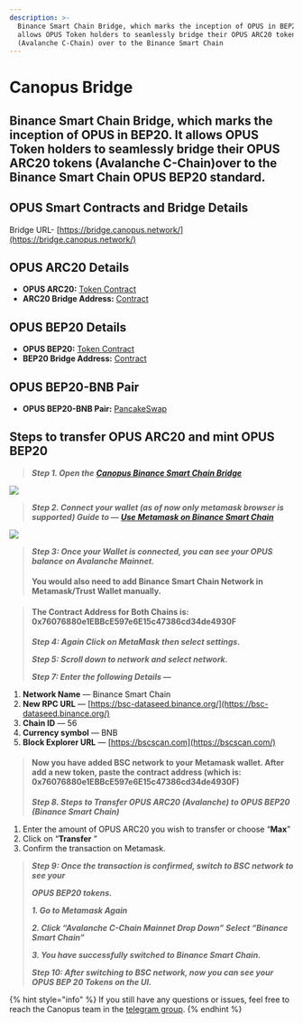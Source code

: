 ```yaml
---
description: >-
  Binance Smart Chain Bridge, which marks the inception of OPUS in BEP20. It
  allows OPUS Token holders to seamlessly bridge their OPUS ARC20 tokens
  (Avalanche C-Chain) over to the Binance Smart Chain
---
```


# Canopus Bridge

## Binance Smart Chain Bridge, which marks the inception of OPUS in BEP20. It allows OPUS Token holders to seamlessly bridge their OPUS ARC20 tokens \(Avalanche C-Chain\)over to the Binance Smart Chain OPUS BEP20 standard. <a id="0dc0"></a>

## OPUS Smart Contracts and Bridge Details  <a id="f24d"></a>

Bridge URL- [https://bridge.canopus.network/](https://bridge.canopus.network/)

## OPUS ARC20 Details  <a id="cc65"></a>

* **OPUS ARC20:** [Token Contract](https://cchain.explorer.avax.network/tokens/0x76076880e1EBBcE597e6E15c47386cd34de4930F/token-transfers)
* **ARC20 Bridge Address:** [Contract](https://cchain.explorer.avax.network/address/0x7c8BF2a0F332cCeA06741fdF451a620c53395DDc/transactions)

## OPUS BEP20 Details  <a id="36ae"></a>

* **OPUS BEP20:** [Token Contract](https://bscscan.com/address/0x76076880e1ebbce597e6e15c47386cd34de4930f)
* **BEP20 Bridge Address:** [Contract](https://bscscan.com/address/0x811317825cdef7e6b377e4930e48111ebe11f0b8)

## OPUS BEP20-BNB Pair <a id="83cb"></a>

* **OPUS BEP20-BNB Pair:** [PancakeSwap](https://pancakeswap.finance/swap?inputCurrency=0x76076880e1ebbce597e6e15c47386cd34de4930f)

## Steps to transfer OPUS ARC20 and mint OPUS BEP20 <a id="f0f0"></a>

> _**Step 1. Open the**_ [_**Canopus Binance Smart Chain Bridge**_](https://bridge.canopus.network/)

![](https://miro.medium.com/proxy/1*1VcCOt_Kk0BzDmvBdZxxGQ.png)

> _**Step 2. Connect your wallet \(as of now only metamask browser is supported\) Guide to —**_ [_**Use Metamask on Binance Smart Chain**_](https://docs.binance.org/smart-chain/wallet/metamask.html)

![](https://miro.medium.com/max/875/1*5VZ1LWWWItoGtaIGzdl2LQ.png)

> _**Step 3: Once your Wallet is connected, you can see your OPUS balance on Avalanche Mainnet.**_ 
>
> #### **You would also need to add Binance Smart Chain Network in Metamask/Trust Wallet manually.**

> #### The Contract Address for Both Chains is: 0x76076880e1EBBcE597e6E15c47386cd34de4930F
>
> _**Step 4: Again Click on MetaMask then select settings.**_
>
> _**Step 5: Scroll down to network and select network.**_
>
> _**Step 7: Enter the following Details —**_

1. **Network Name** — Binance Smart Chain
2. **New RPC URL** — [https://bsc-dataseed.binance.org/](https://bsc-dataseed.binance.org/)
3. **Chain ID** — 56
4. **Currency symbol** — BNB
5. **Block Explorer URL** — [https://bscscan.com](https://bscscan.com/)

> #### **Now you have added BSC network to your Metamask wallet. After add a new token, paste the contract address \(which is: 0x76076880e1EBBcE597e6E15c47386cd34de4930F\)**
>
> _**Step 8. Steps to Transfer OPUS ARC20 \(Avalanche\) to OPUS BEP20 \(Binance Smart Chain\)**_

1. Enter the amount of OPUS ARC20 you wish to transfer or choose “**Max**”
2. Click on “**Transfer** ”
3. Confirm the transaction on Metamask.

> _**Step 9: Once the transaction is confirmed, switch to BSC network to see your**_
>
> _**OPUS BEP20 tokens.**_
>
> _**1. Go to Metamask Again**_
>
> _**2. Click “Avalanche C-Chain Mainnet Drop Down” Select “Binance Smart Chain”**_
>
> _**3. You have successfully switched to Binance Smart Chain.**_
>
> _**Step 10: After switching to BSC network, now you can see your OPUS BEP 20 Tokens on the UI.**_



{% hint style="info" %}
If you still have any questions or issues, feel free to reach the Canopus team in the [telegram group](https://t.me/canopus_network).
{% endhint %}


